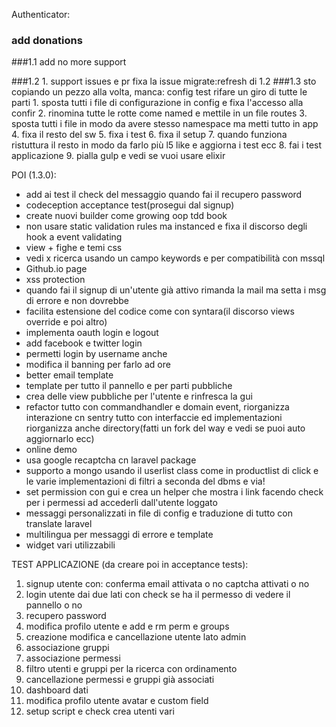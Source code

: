 Authenticator:
### add donations

###1.1
    add no more support

###1.2
    1. support issues e pr
    fixa la issue migrate:refresh di 1.2
###1.3
    sto copiando un pezzo alla volta, manca:
    config
    test
    rifare un giro di tutte le parti
    1. sposta tutti i file di configurazione in config e fixa l'accesso alla confir
    2. rinomina tutte le rotte come named e mettile in un file routes
    3. sposta tutti i file in modo da avere stesso namespace ma metti tutto in app
    4. fixa il resto del sw
    5. fixa i test
    6. fixa il setup
    7. quando funziona ristuttura il resto in modo da farlo più l5 like e aggiorna i test ecc
    8. fai i test applicazione
    9. pialla gulp e vedi se vuoi usare elixir

POI (1.3.0):
 
 - add ai test il check del messaggio quando fai il recupero password
 - codeception acceptance test(prosegui dal signup)
 - create nuovi builder come growing oop tdd book
 - non usare static validation rules ma instanced e fixa il discorso degli hook a event validating
 - view + fighe e temi css
 - vedi x ricerca usando un campo keywords e per compatibilità con mssql
 - Github.io page
 - xss protection
 - quando fai il signup di un'utente già attivo rimanda la mail ma setta i msg di errore e non dovrebbe
 - facilita estensione del codice come con syntara(il discorso views override e poi altro)
 - implementa oauth login e logout
 - add facebook e twitter login
 - permetti login by username anche
 - modifica il banning per farlo ad ore
 - better email template
 - template per tutto il pannello e per parti pubbliche
 - crea delle view pubbliche per l'utente e rinfresca la gui
 - refactor tutto con commandhandler e domain event, riorganizza interazione cn sentry tutto con interfaccie ed implementazioni
    riorganizza anche directory(fatti un fork del way e vedi se puoi auto aggiornarlo ecc)
 - online demo
 - usa google recaptcha cn laravel package
 - supporto a mongo usando il userlist class come in productlist di click e le varie
    implementazioni di filtri a seconda del dbms e via!
 - set permission con gui e crea un helper che mostra i link facendo check per i permessi ad accederli dall'utente loggato
 - messaggi personalizzati in file di config e traduzione di tutto con translate laravel
 - multilingua per messaggi di errore e template
 - widget vari utilizzabili


TEST APPLICAZIONE (da creare poi in acceptance tests):

1. signup utente con:
  conferma email attivata o no
  captcha attivati o no
2. login utente dai due lati con check se ha il permesso di vedere il pannello o no
4. recupero password
4. modifica profilo utente e add e rm perm e groups
5. creazione modifica e cancellazione utente lato admin
6. associazione gruppi
7. associazione permessi
8. filtro utenti e gruppi per la ricerca con ordinamento
9. cancellazione permessi e gruppi già associati
10. dashboard dati
11. modifica profilo utente avatar e custom field
12. setup script e check crea utenti vari
